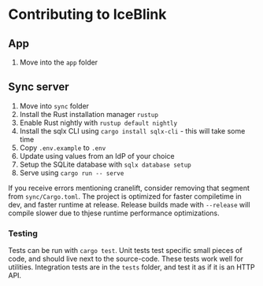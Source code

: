 # Contributing to IceBlink

## App

1. Move into the `app` folder

## Sync server

1. Move into `sync` folder
2. Install the Rust installation manager `rustup`
3. Enable Rust nightly with `rustup default nightly`
4. Install the sqlx CLI using `cargo install sqlx-cli` - this will take some time
5. Copy `.env.example` to `.env`
6. Update using values from an IdP of your choice
7. Setup the SQLite database with `sqlx database setup`
8. Serve using `cargo run -- serve`

If you receive errors mentioning cranelift, consider removing that segment from
`sync/Cargo.toml`. The project is optimized for faster compiletime in dev, and
faster runtime at release. Release builds made with `--release` will compile
slower due to thjese runtime performance optimizations.

### Testing

Tests can be run with `cargo test`. Unit tests test specific small pieces of
code, and should live next to the source-code. These tests work well for
utilities. Integration tests are in the `tests` folder, and test it as if it is
an HTTP API.
